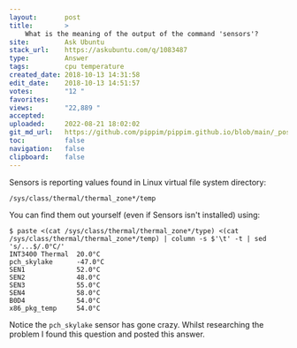 ```yaml
---
layout:       post
title:        >
    What is the meaning of the output of the command 'sensors'?
site:         Ask Ubuntu
stack_url:    https://askubuntu.com/q/1083487
type:         Answer
tags:         cpu temperature
created_date: 2018-10-13 14:31:58
edit_date:    2018-10-13 14:51:57
votes:        "12 "
favorites:    
views:        "22,889 "
accepted:     
uploaded:     2022-08-21 18:02:02
git_md_url:   https://github.com/pippim/pippim.github.io/blob/main/_posts/2018/2018-10-13-What-is-the-meaning-of-the-output-of-the-command-_sensors__.md
toc:          false
navigation:   false
clipboard:    false
---
```


Sensors is reporting values found in Linux virtual file system directory:

``` 
/sys/class/thermal/thermal_zone*/temp
```

You can find them out yourself (even if Sensors isn't installed) using:

``` 
$ paste <(cat /sys/class/thermal/thermal_zone*/type) <(cat /sys/class/thermal/thermal_zone*/temp) | column -s $'\t' -t | sed 's/...$/.0°C/'
INT3400 Thermal  20.0°C
pch_skylake      -47.0°C
SEN1             52.0°C
SEN2             48.0°C
SEN3             55.0°C
SEN4             58.0°C
B0D4             54.0°C
x86_pkg_temp     54.0°C
```

Notice the `pch_skylake` sensor has gone crazy. Whilst researching the problem I found this question and posted this answer.

